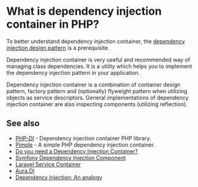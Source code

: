 # What is dependency injection container in PHP?

To better understand dependency injection container, the
[dependency injection design pattern](/php/ref/oop/design-patterns/dependency-injection.md)
is a prerequisite.

Dependency injection container is very useful and recommended way of managing
class dependencies. It is a utility which helps you to implement the dependency
injection pattern in your application.

Dependency injection container is a combination of container design pattern,
factory pattern and (optionally) flyweight pattern when utilizing objects as
service descriptors. General implementations of dependency injection container
are also inspecting components (utilizing reflection).

## See also

* [PHP-DI](http://php-di.org/) - Dependency injection container PHP library.
* [Pimple](http://pimple.sensiolabs.org/) - A simple PHP dependency injection
  container.
* [Do you need a Dependency Injection Container?](http://fabien.potencier.org/do-you-need-a-dependency-injection-container.html)
* [Symfony Dependency Injection Component](http://symfony.com/doc/current/components/dependency_injection.html)
* [Laravel Service Container](https://laravel.com/docs/5.3/container)
* [Aura.DI](https://github.com/auraphp/Aura.Di)
* [Dependency Injection: An analogy](https://mwop.net/blog/260-Dependency-Injection-An-analogy.html)
